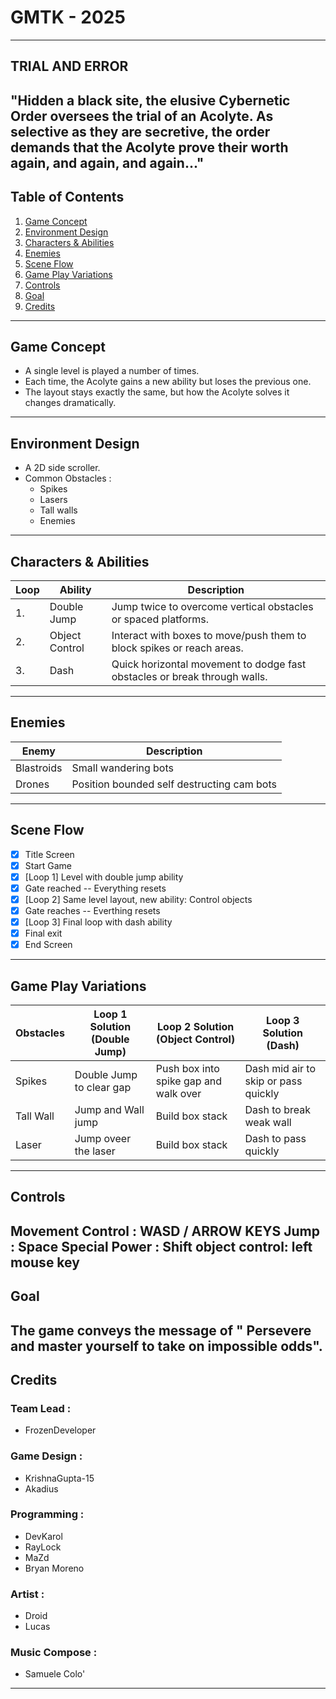 # GMTK - 2025
---
## TRIAL AND ERROR 

"Hidden a black site, the elusive Cybernetic Order oversees the trial of an  Acolyte. As selective as they are secretive, 
the order demands that the Acolyte prove their worth again, and again, and again..."
---
## Table of Contents
1. [Game Concept](#game-concept)
2. [Environment Design](#environment-design)
3. [Characters & Abilities](#characters--abilities)
4. [Enemies](#enemies)
5. [Scene Flow](#scene-flow)
6. [Game Play Variations](#game-play-variations)
7. [Controls](#controls)
8. [Goal](#goal)
9. [Credits](#credits)

---
##   Game Concept 
* A single level is played a number of  times.
* Each time, the Acolyte gains a new ability but loses the previous one.
* The layout stays exactly the same, but how the Acolyte solves it changes dramatically.
---
## Environment Design
* A 2D side scroller.
* Common Obstacles :
   - Spikes
   - Lasers
   - Tall walls
   - Enemies
---
## Characters & Abilities 
| Loop | Ability | Description |
|------|---------|-------------|
| 1.   | Double Jump| Jump twice to overcome vertical obstacles or spaced platforms. |
| 2.   | Object Control| Interact with boxes to move/push them to block spikes or reach areas.|
| 3.   | Dash | Quick horizontal movement to dodge fast obstacles or break through walls. |

---
## Enemies
|Enemy | Description |
|------|-------------|
|Blastroids | Small wandering bots |
| Drones| Position bounded self destructing cam bots |

---
## Scene Flow

- [x] Title Screen
- [x] Start Game
- [x] [Loop 1] Level with  double jump ability
- [x] Gate reached -- Everything resets
- [x] [Loop 2] Same level layout, new ability: Control objects
- [x] Gate reaches -- Everthing resets
- [x] [Loop 3] Final loop with dash ability
- [x] Final exit
- [x] End Screen

---

## Game Play Variations
|Obstacles | Loop 1 Solution (Double Jump) | Loop 2 Solution (Object Control) |Loop 3 Solution (Dash) |
|----------|-------------------------------|----------------------------------|-----------------------|
| Spikes| Double Jump to clear gap| Push box into spike gap and walk over| Dash mid air to skip or pass quickly |
|Tall Wall | Jump and Wall jump | Build box stack | Dash to break weak wall|
| Laser | Jump oveer the laser | Build box stack | Dash to pass quickly |
---

## Controls

Movement Control : WASD / ARROW KEYS 
Jump : Space
Special Power : Shift
object control: left mouse key
---
## Goal

The game conveys the message of " Persevere and master yourself to take on impossible odds".
---
## Credits
### Team Lead :
   - FrozenDeveloper
### Game Design :
  - KrishnaGupta-15
  - Akadius
### Programming :
  - DevKarol
  - RayLock
  - MaZd
  - Bryan Moreno
### Artist :
  - Droid
  - Lucas
### Music Compose :
  - Samuele Colo'
---
